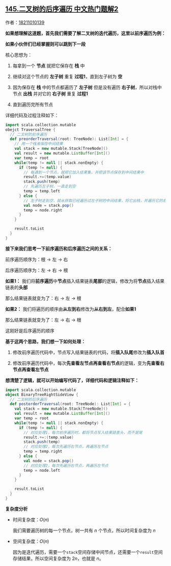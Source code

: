 ## [145.二叉树的后序遍历 中文热门题解2](https://leetcode.cn/problems/binary-tree-postorder-traversal/solutions/100000/die-dai-jie-fa-shi-jian-fu-za-du-onkong-jian-fu-za)

作者：[18211010139](https://leetcode.cn/u/18211010139)

__如果想理解这道题，首先我们需要了解二叉树的迭代遍历，这里以前序遍历为例：__

__如果小伙伴们已经掌握则可以跳到下一段__

核心思想为：

1. 每拿到一个 **节点** 就把它保存在 **栈** 中

2. 继续对这个节点的 **左子树** 重复 **过程1**，直到左子树为 **空**

3. 因为保存在 **栈** 中的节点都遍历了 **左子树** 但是没有遍历 **右子树**，所以对栈中节点 **出栈** 并对它的 **右子树** 重复 **过程1**

4. 直到遍历完所有节点

详细代码及过程注释如下：

```scala [-Scala]
import scala.collection.mutable
obejct TraversalTree {
  // 二叉树的前序遍历
  def preorderTraversal(root: TreeNode): List[Int] = {
    // 用一个栈来保存中间结果
    val stack = new mutable.Stack[TreeNode]()
    val result = new mutable.ListBuffer[Int]()
    var temp = root
    while(temp != null || stack.nonEmpty) {
      if (temp != null) {
        // 每遇到一个节点，就把它加入结果集，并把该节点保存到中间结果中
        result.+=(temp.value)
        stack.push(temp)
        // 先遍历左子树，一直走到空
        temp = temp.left
      } else {
        // 左子树走到空，就从获取已经遍历过左子树的中间结果，将它出栈，并遍历它的右子树
        val node = stack.pop()
        temp = node.right
      }
    }

    result.toList
  }
}
```

__接下来我们思考一下前序遍历和后序遍历之间的关系：__

前序遍历顺序为：根 -> 左 -> 右

后序遍历顺序为：左 -> 右 -> 根

**如果1：** 我们将**前序遍历**中**节点**插入结果链表**尾部**的逻辑，修改为将**节点**插入结果链表的**头部**

那么结果链表就变为了：右 -> 左 -> 根

**如果2：** 我们将遍历的顺序由**从左到右**修改为**从右到左**，配合**如果1**

那么结果链表就变为了：左 -> 右 -> 根

这刚好是后序遍历的顺序

__基于这两个思路，我们想一下如何处理：__

1. 修改前序遍历代码中，节点写入结果链表的代码，将**插入队尾**修改为**插入队首**

2. 修改前序遍历代码中，每次**先查看左节点再查看右节点**的逻辑，变为**先查看右节点再查看左节点**

__想清楚了逻辑，就可以开始编写代码了，详细代码和逻辑注释如下：__

```scala [-Scala]
import scala.collection.mutable
object BinaryTreeRightSideView {
  // 二叉树的后序遍历
  def postorderTraversal(root: TreeNode): List[Int] = {
    val stack = new mutable.Stack[TreeNode]()
    val result = new mutable.ListBuffer[Int]()
    var temp = root
    while(temp != null || stack.nonEmpty) {
      if (temp != null) {
        // 对应处理1，每次前序遍历时，都将节点写入结果链表头，而不是尾
        result.+=:(temp.value)
        stack.push(temp)
        // 对应处理2，每次先遍历右节点，再遍历左节点
        temp = temp.right
      } else {
        val node = stack.pop()
        // 对应处理2，每次先遍历右节点，再遍历左节点
        temp = node.left
      }
    }

    result.toList
  }
}
```

__复杂度分析__

- 时间复杂度：$O(n)$
  
  我们需要遍历树的每一个节点，树一共有 $n$ 个节点，所以时间复杂度为 $n$
- 空间复杂度：$O(n)$
  
  因为是迭代遍历，需要一个`stack`空间存储中间节点，还需要一个`result`空间存储结果，所以空间复杂度为 $2n$，也就是 $n$。
